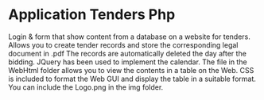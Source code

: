 # Application Tenders Php

Login & form that show content from a database on a website for tenders.
Allows you to create tender records and store the corresponding legal document in .pdf The records are automatically deleted the day after the bidding.
JQuery has been used to implement the calendar. The file in the WebHtml folder allows you to view the contents in a table on the Web. CSS is included to format the Web GUI and display the table in a suitable format. You can include the Logo.png in the img folder.
